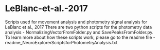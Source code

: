 # LeBlanc-et-al.-2017
Scripts used for movement analysis and photometry signal analysis for LeBlanc et al., 2017
There are two python scripts for the photometry data analysis - NormalizingVectorFromFolder.py and SavePeaksFromFolder.py. To learn more about how these scripts work, please go to the readme file - readme_NeuroExplorerScriptsforPhotometryAnalysis.txt
